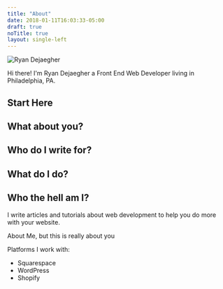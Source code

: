 ```yaml
---
title: "About"
date: 2018-01-11T16:03:33-05:00
draft: true
noTitle: true
layout: single-left
---
```


![Ryan Dejaegher](/uploads/ryan-dejaegher-about.jpg)

Hi there! I'm Ryan Dejaegher a Front End Web Developer living in Philadelphia, PA. 

## Start Here

## What about you?

## Who do I write for?

## What do I do?

## Who the hell am I?

I write articles and tutorials about web development to help you do more with your website. 

About Me, but this is really about you

Platforms I work with:
- Squarespace
- WordPress
- Shopify